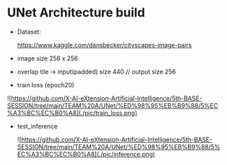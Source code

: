 # UNet Architecture build

- Dataset:
  
  https://www.kaggle.com/dansbecker/cityscapes-image-pairs

- image size 256 x 256

- overlap tile -> input(padded) size 440 // output size 256

- train loss (epoch20)

![https://github.com/X-AI-eXtension-Artificial-Intelligence/5th-BASE-SESSION/tree/main/TEAM%20A/UNet/%ED%98%95%EB%B9%88/5%EC%A3%BC%EC%B0%A8](./pic/train_loss.png)

- test_inference

  ![https://github.com/X-AI-eXtension-Artificial-Intelligence/5th-BASE-SESSION/tree/main/TEAM%20A/UNet/%ED%98%95%EB%B9%88/5%EC%A3%BC%EC%B0%A8](./pic/inference.png)
